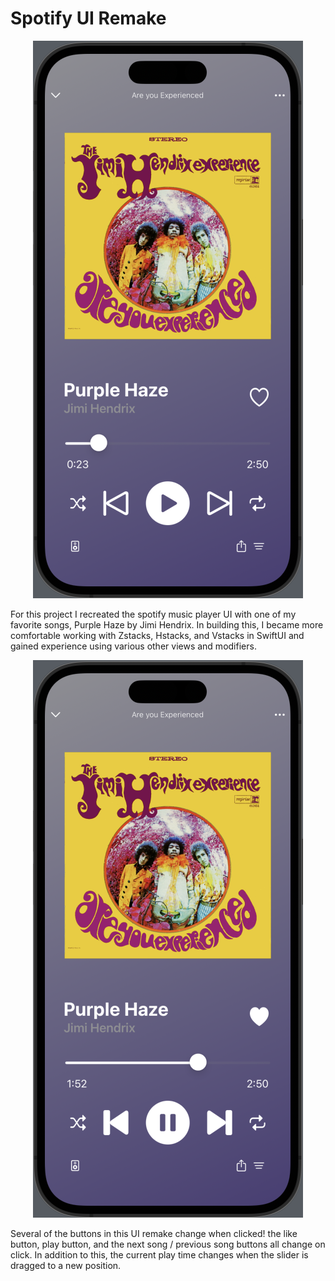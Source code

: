 # Spotify UI Remake
<div align = "center">
  <img src = "normal.png"/>
</div>

For this project I recreated the spotify music player UI with one of my favorite songs, Purple Haze by Jimi Hendrix. In building this, I became more comfortable working with Zstacks, Hstacks, and Vstacks in SwiftUI and gained experience using various other views and modifiers.

<div align = "center">
  <img src = "clicked.png"/>
</div>

Several of the buttons in this UI remake change when clicked! the like button, play button, and the next song / previous song buttons all change on click. In addition to this, the current play time changes when the slider is dragged to a new position.
